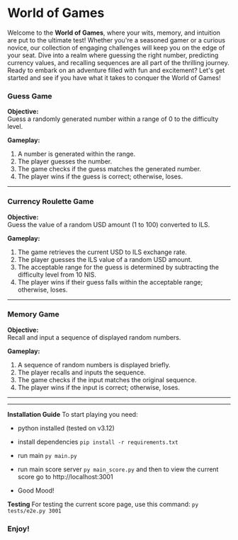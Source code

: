 # World of Games

Welcome to the **World of Games**, where your wits, memory, and intuition are put to the ultimate test! Whether you're a seasoned gamer or a curious novice, our collection of engaging challenges will keep you on the edge of your seat. Dive into a realm where guessing the right number, predicting currency values, and recalling sequences are all part of the thrilling journey. Ready to embark on an adventure filled with fun and excitement? Let's get started and see if you have what it takes to conquer the World of Games!

### Guess Game

**Objective:**  
Guess a randomly generated number within a range of 0 to the difficulty level.

**Gameplay:**

1. A number is generated within the range.
2. The player guesses the number.
3. The game checks if the guess matches the generated number.
4. The player wins if the guess is correct; otherwise, loses.

---

### Currency Roulette Game

**Objective:**  
Guess the value of a random USD amount (1 to 100) converted to ILS.

**Gameplay:**

1. The game retrieves the current USD to ILS exchange rate.
2. The player guesses the ILS value of a random USD amount.
3. The acceptable range for the guess is determined by subtracting the difficulty level from 10 NIS.
4. The player wins if their guess falls within the acceptable range; otherwise, loses.

---

### Memory Game

**Objective:**  
Recall and input a sequence of displayed random numbers.

**Gameplay:**

1. A sequence of random numbers is displayed briefly.
2. The player recalls and inputs the sequence.
3. The game checks if the input matches the original sequence.
4. The player wins if the input is correct; otherwise, loses.

---

---

**Installation Guide**
To start playing you need:

- python installed (tested on v3.12)

- install dependencies `pip install -r requirements.txt`

- run main `py main.py`

- run main score server `py main_score.py`
  and then to view the current score go to http://localhost:3001

- Good Mood!

**Testing**
For testing the current score page, use this command:
`py tests/e2e.py 3001`

### Enjoy!
